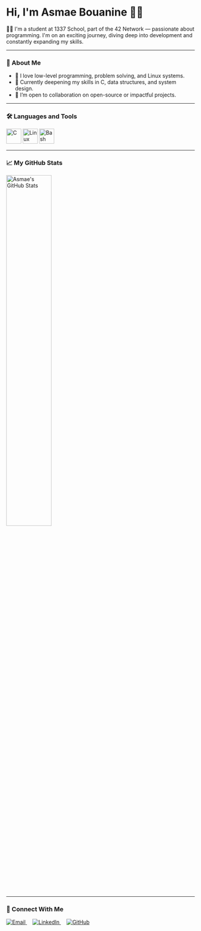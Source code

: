 
# Hi, I'm Asmae Bouanine 👩‍💻

👩‍💻 I'm a student at 1337 School, part of the 42 Network — passionate about programming. I'm on an exciting journey, diving deep into development and constantly expanding my skills.

---

### 🚀 About Me

- 🧠 I love low-level programming, problem solving, and Linux systems.
- 🌱 Currently deepening my skills in C, data structures, and system design.
- 👯 I’m open to collaboration on open-source or impactful projects.

---

### 🛠️ Languages and Tools

<p align="left">
  <img src="https://cdn.jsdelivr.net/gh/devicons/devicon/icons/c/c-original.svg" alt="C" width="40" height="40"/>
  <img src="https://cdn.jsdelivr.net/gh/devicons/devicon/icons/linux/linux-original.svg" alt="Linux" width="40" height="40"/>
  <img src="https://cdn.jsdelivr.net/gh/devicons/devicon/icons/bash/bash-original.svg" alt="Bash" width="40" height="40"/> 
</p>

---

### 📈 My GitHub Stats

<p align="left">
  <img src="https://github-readme-stats.vercel.app/api?username=asmaebouanine&show_icons=true&theme=radical&hide_border=true" alt="Asmae's GitHub Stats" width="49%"/>
</p>


---


### 🤝 Connect With Me

<p align="left">
  <a href="mailto:bouanasmae@gmail.com" style="margin-right: 15px;">
    <img src="https://img.shields.io/badge/Email-D14836?style=for-the-badge&logo=gmail&logoColor=white" alt="Email" />
  </a>
  
  <a href="https://www.linkedin.com/in/asmae-bouan/" target="_blank" style="margin-right: 15px;">
    <img src="https://img.shields.io/badge/LinkedIn-0077B5?style=for-the-badge&logo=linkedin&logoColor=white" alt="LinkedIn" />
  </a>
  
  <a href="https://github.com/asmaebouanine" target="_blank">
    <img src="https://img.shields.io/badge/GitHub-100000?style=for-the-badge&logo=github&logoColor=white" alt="GitHub" />
  </a>
</p>



